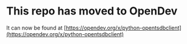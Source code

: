 # This repo has moved to OpenDev

It can now be found at [https://opendev.org/x/python-opentsdbclient](https://opendev.org/x/python-opentsdbclient)
